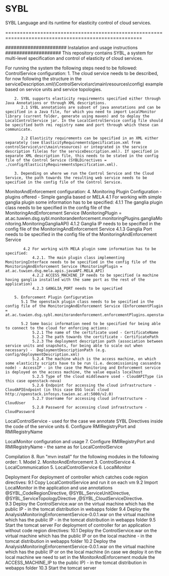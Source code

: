 SYBL
====

SYBL Language and its runtime for elasticity control of cloud services.

=====================================================================================================

###################### Instalation and usage instructions ####################
This repository contains SYBL, a system for multi-level specification and control of elasticity of cloud services.

For running the system the following steps need to be followed:
   ControlService configuration:
		1. The cloud service needs to be described, for now following the structure in the serviceDescription.xml(\ControlService\src\main\resources\config) example based on service units and service topologies.
		 
		2. SYBL supports elasticity requirements specified either through Java Annotations or through XML descriptions.
		   2.1 SYBL annotations are subset of java annotations and can be specified in a Java file, for which you need to import LocalMonitor library (current folder, generate using maven) and to deploy the LocalControlService jar. In the LocalControlService config file should be specified both rmi registry name and port through which these can communicate. 
		   
		   2.2 Elasticity requirements can be specified in an XML either separately (see ElasticityRequirementsSpecification.xml from controlService\src\main\resources) or integrated in the service description file(as for the serviceDescription.xml). If specified in separate XML description file, this needs to be stated in the config file of the Control Service (SYBLDirectives = ./config/ElasticityRequirementsSpecification.xml).  
		
		3. Depending on where we run the Control Service and the Cloud Service, the path towards the resulting web service needs to be specified in the config file of the Control Service.
	
	
	
   MonitorAndEnforcement configuration:
		4. Monitoring Plugin Configuration - plugins offered - Simple ganglia based or MELA
			4.1 For working with simple ganglia plugin some information has to be specified:
				4.1.1 The ganglia plugin class needs to be specified in the config file of the MonitoringAndEnforcement Service (MonitoringPlugin = at.ac.tuwien.dsg.sybl.monitorandenforcement.monitoringPlugins.gangliaMonitoring.MonitoringGangliaAPI)
				4.1.2 Ganglia IP needs to be specified in the config file of the MonitoringAndEnforcement Service 
				4.1.3 Ganglia Port needs to be specified in the config file of the MonitoringAndEnforcement Service
			
			4.2 For working with MELA plugin some information has to be specified:
				4.2.1. The main plugin class implementing MonitoringInterface needs to be specified in the config file of the MonitoringAndEnforcement Service (MonitoringPlugin = at.ac.tuwien.dsg.mela.apis.javaAPI.MELA_API)
				4.2.2 ACCESS_MACHINE_IP needs to be specified (a machine having ganglia installed with the same port as the rest of the application)
				4.2.3 GANGLIA_PORT needs to be specified
		
		5. Enforcement Plugin Configuration
		   5.1 The openstack plugin class needs to be specified in the config file of the MonitoringAndEnforcement Service (EnforcementPlugin =  at.ac.tuwien.dsg.sybl.monitorandenforcement.enforcementPlugins.openstack.EnforcementOpenstackAPI)
		   
		   5.2 Some basic information need to be specified for being able to connect to the cloud for enforcing actions:
				5.2.1 The name of the certificate used - CertificateName
				5.2.2 The path towards the certificate - CertificatePath
				5.2.3 The deployment description path (association between service units and snapshots, for being able to scale out when necessary) -  DeploymentDescriptionPath (e.g. config/deploymentDescription.xml)
				5.2.4 The machine which is the access machine, on which some elasticity scripts have to be run (i.e. decomissioning cassandra node) - AccessIP - in the case the Monitoring and Enforcement service is deployed on the access machine, the value equals localhost
				5.2.5 Type of the cloud middleware used - CloudAPIType (in this case openstack-nova)
				5.2.6 Endpoint for accessing the cloud infrastructure - CloudAPIEndpoint (in this case DSG local cloud 	 http://openstack.infosys.tuwien.ac.at:5000/v2.0)
				5.2.7 Username for accessing cloud infrastructure - CloudUser
				5.2.8 Password for accessing cloud infrastructure - CloudPassword

			
   LocalControlService - used for the case we annotate SYBL Directives inside the code of the service units
         6.  Configure RMIRegistryPort and RMIRegistryName

		
   LocalMonitor configuration and usage
         7.  Configure RMIRegistryPort and RMIRegistryName - the same as for LocalControlService


   Compilation 
         8. Run "mvn install" for the following modules in the following order:
			  1. Model
			  2. MonitorAndEnforcement
			  3. ControlService
			  4. LocalCommunication
			  5. LocalControlService
			  6. LocalMonitor
		
		
  Deployment 
     For deployment of controller which catches code region directives:
        9.1 Copy LocalControlService and run it on each vm
		9.2 Import LocalMonitor in the application and use annotations @SYBL_CodeRegionDirective, @SYBL_ServiceUnitDirective, @SYBL_ServiceTopologyDirective ,@SYBL_CloudServiceDirective.   
		9.3 Deploy the ControlService.war on the virtual machine which has the public IP  - in the tomcat distribution in webapps folder
		9.4 Deploy the AnalysisMonitoringEnforcementService-0.0.1.war on the virtual machine which has the public IP - in the tomcat distribution in webapps folder
		9.5 Start the tomcat server
	For deployment of controller for an application without code region directives:
		10.1 Deploy the ControlService.war on the virtual machine which has the public IP or on the local machine - in the tomcat distribution in webapps folder
		10.2 Deploy the AnalysisMonitoringEnforcementService-0.0.1.war on the virtual machine which has the public IP or on the local machine (in case we deploy it on the local machine we need to set in the MonitorAndEnforcement module the ACCESS_MACHINE_IP to the public IP) - in the tomcat distribution in webapps folder
		10.3 Start the tomcat server
		
		
